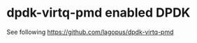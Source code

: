 dpdk-virtq-pmd enabled DPDK
==============

See following
https://github.com/lagopus/dpdk-virtq-pmd
